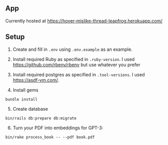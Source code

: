 ## App

Currently hosted at https://hover-mislike-thread-leapfrog.herokuapp.com/

## Setup

1. Create and fill in `.env` using `.env.example` as an example.

2. Install required Ruby as specified in `.ruby-version`. I used https://github.com/rbenv/rbenv but use whatever you prefer

3. Install required postgres as specified in `.tool-versions`. I used https://asdf-vm.com/.

4. Install gems

```
bundle install
```

5. Create database

```
bin/rails db:prepare db:migrate
```

6. Turn your PDF into embeddings for GPT-3:

```
bin/rake process_book -- --pdf book.pdf
```
